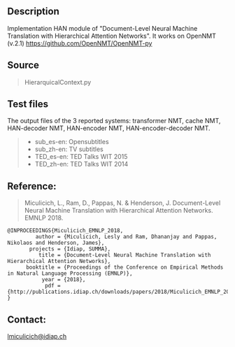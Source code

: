 ## Description

Implementation HAN module of "Document-Level Neural Machine Translation with Hierarchical Attention Networks". It works on OpenNMT (v.2.1) https://github.com/OpenNMT/OpenNMT-py

## Source
>	HierarquicalContext.py

## Test files
The output files of the 3 reported systems: transformer NMT, cache NMT, HAN-decoder NMT, HAN-encoder NMT, HAN-encoder-decoder NMT.
>	- sub_es-en: Opensubtitles 
>	- sub_zh-en: TV subtitles 
>	- TED_es-en: TED Talks WIT 2015
>	- TED_zh-en: TED Talks WIT 2014


## Reference:
>Miculicich, L., Ram, D., Pappas, N. & Henderson, J. Document-Level Neural Machine Translation with Hierarchical Attention Networks. EMNLP 2018.

```
@INPROCEEDINGS{Miculicich_EMNLP_2018,
         author = {Miculicich, Lesly and Ram, Dhananjay and Pappas, Nikolaos and Henderson, James},
       projects = {Idiap, SUMMA},
          title = {Document-Level Neural Machine Translation with Hierarchical Attention Networks},
      booktitle = {Proceedings of the Conference on Empirical Methods in Natural Language Processing (EMNLP)},
           year = {2018},
            pdf = {http://publications.idiap.ch/downloads/papers/2018/Miculicich_EMNLP_2018.pdf}
}
```
 
## Contact:
lmiculicich@idiap.ch
